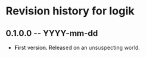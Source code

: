 # Revision history for logik

## 0.1.0.0 -- YYYY-mm-dd

* First version. Released on an unsuspecting world.

